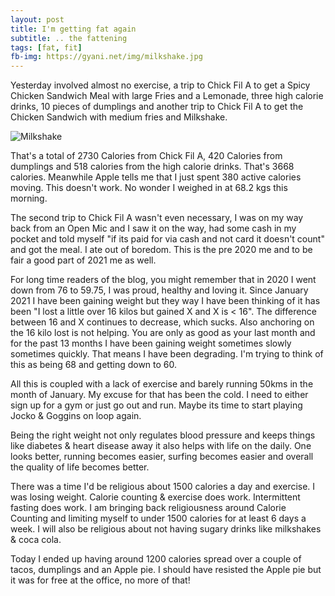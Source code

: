 ```yaml
---
layout: post
title: I'm getting fat again
subtitle: .. the fattening
tags: [fat, fit]
fb-img: https://gyani.net/img/milkshake.jpg
---
```


Yesterday involved almost no exercise, a trip to Chick Fil A to get a Spicy Chicken Sandwich Meal with large Fries and a Lemonade, three high calorie drinks, 10 pieces of dumplings and another trip to Chick Fil A to get the Chicken Sandwich with medium fries and Milkshake.

![Milkshake](https://gyani.net/img/milkshake.jpg)

That's a total of 2730 Calories from Chick Fil A, 420 Calories from dumplings and 518 calories from the high calorie drinks. That's 3668 calories. Meanwhile Apple tells me that I just spent 380 active calories moving. This doesn't work. No wonder I weighed in at 68.2 kgs this morning.

The second trip to Chick Fil A wasn't even necessary, I was on my way back from an Open Mic and I saw it on the way, had some cash in my pocket and told myself "if its paid for via cash and not card it doesn't count" and got the meal. I ate out of boredom. This is the pre 2020 me and to be fair a good part of 2021 me as well.


For long time readers of the blog, you might remember that in 2020 I went down from 76 to 59.75, I was proud, healthy and loving it. Since January 2021 I have been gaining weight but they way I have been thinking of it has been "I lost a little over 16 kilos but gained X and X is < 16". The difference between 16 and X continues to decrease, which sucks. Also anchoring on the 16 kilo lost is not helping. You are only as good as your last month and for the past 13 months I have been gaining weight sometimes slowly sometimes quickly. That means I have been degrading. I'm trying to think of this as being 68 and getting down to 60.


All this is coupled with a lack of exercise and barely running 50kms in the month of January. My excuse for that has been the cold. I need to either sign up for a gym or just go out and run. Maybe its time to start playing Jocko & Goggins on loop again.


Being the right weight not only regulates blood pressure and keeps things like diabetes & heart disease away it also helps with life on the daily. One looks better, running becomes easier, surfing becomes easier and overall the quality of life becomes better.

There was a time I'd be religious about 1500 calories a day and exercise. I was losing weight. Calorie counting & exercise does work. Intermittent fasting does work. I am bringing back religiousness around Calorie Counting and limiting myself to under 1500 calories for at least 6 days a week. I will also be religious about not having sugary drinks like milkshakes & coca cola.


Today I ended up having around 1200 calories spread over a couple of tacos, dumplings and an Apple pie. I should have resisted the Apple pie but it was for free at the office, no more of that!